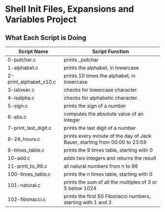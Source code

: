 # Shell Init Files, Expansions and Variables Project
## What Each Script is Doing

|Script Name       | Script Function     |
|----------------- |---------------------|
|0-putchar.c    |prints \_putchar|
|1-alphabet.c|prints the alphabet, in lowercase|
|2-print_alphabet_x10.c|prints 10 times the alphabet, in lowercase|
|3-islower.c|checks for lowercase character.|
|4-isalpha.c| checks for alphabetic character.|
|5-sign.c     |prints the sign of a number|
|6-abs.c|computes the absolute value of an integer|
|7-print_last_digit.c|prints the last digit of a number|
|8-24_hours.c|prints every minute of the day of Jack Bauer, starting from 00:00 to 23:59|
|9-times_table.c|prints the 9 times table, starting with 0|
|10-add.c|adds two integers and returns the result|
|11-print_to_98.c|all natural numbers from n to 98|
|100-times_table.c|prints the n times table, starting with 0|
|101-natural.c| prints the sum of all the multiples of 3 or 5 below 1024|
|102-fibonacci.c|prints the first 50 Fibonacci numbers, starting with 1 and 2|

